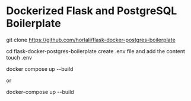 # Dockerized Flask and PostgreSQL Boilerplate

git clone https://github.com/horlali/flask-docker-postgres-boilerplate

cd flask-docker-postgres-boilerplate
create .env file and add the content
touch .env

docker compose up --build

or 

docker-compose up --build

